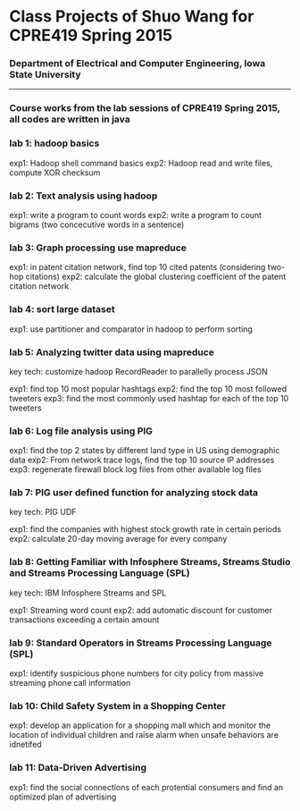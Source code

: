 # **Class Projects of Shuo Wang for CPRE419 Spring 2015**

### Department of Electrical and Computer Engineering, Iowa State University

---

### Course works from the lab sessions of CPRE419 Spring 2015, all codes are written in java

### lab 1: hadoop basics

exp1: Hadoop shell command basics
exp2: Hadoop read and write files, compute XOR checksum

### lab 2: Text analysis using hadoop

exp1: write a program to count words
exp2: write a program to count bigrams (two concecutive words in a sentence)

### lab 3: Graph processing use mapreduce

exp1: in patent citation network, find top 10 cited patents (considering two-hop citations)
exp2: calculate the global clustering coefficient of the patent citation network 

### lab 4: sort large dataset

exp1: use partitioner and comparator in hadoop to perform sorting

### lab 5: Analyzing twitter data using mapreduce
key tech: customize hadoop RecordReader to parallelly process JSON

exp1: find top 10 most popular hashtags
exp2: find the top 10 most followed tweeters 
exp3: find the most commonly used hashtap for each of the top 10 tweeters

### lab 6: Log file analysis using PIG

exp1: find the top 2 states by different land type in US using demographic data
exp2: From network trace logs, find the top 10 source IP addresses
exp3: regenerate firewall block log files from other available log files

### lab 7: PIG user defined function for analyzing stock data
key tech: PIG UDF

exp1: find the companies with highest stock growth rate in certain periods
exp2: calculate 20-day moving average for every company

### lab 8: Getting Familiar with Infosphere Streams, Streams Studio and Streams Processing Language (SPL)
key tech: IBM Infosphere Streams and SPL

exp1: Streaming word count
exp2: add automatic discount for customer transactions exceeding a certain amount

### lab 9: Standard Operators in Streams Processing Language (SPL)

exp1: identify suspicious phone numbers for city policy from massive streaming phone call information

### lab 10: Child Safety System in a Shopping Center

exp1: develop an application for a shopping mall which and monitor the location of individual children and raise alarm when unsafe behaviors are idnetifed 

### lab 11: Data-Driven Advertising

exp1: find the social connections of each protential consumers and find an optimized plan of advertising

